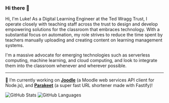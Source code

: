 ### Hi there 👋

Hi, I'm Luke! As a Digital Learning Engineer at the Ted Wragg Trust, I operate closely with teaching staff across the trust to design and develop empowering solutions for the classroom that embraces technology. With a substantial focus on automation, my role strives to reduce the time spent by teachers manually uploading and creating content on learning management systems.

I'm a massive advocate for emerging technologies such as serverless computing, machine learning, and cloud computing, and look to integrate them into the classroom whenever and wherever possible. 

---

🔭 I’m currently working on **[Joodle](https://github.com/lukecarr/joodle)** (a Moodle web services API client for Node.js), and **[Parakeet](https://github.com/lukecarr/parakeet)** (a super fast URL shortener made with Fastify)!

![GitHub Stats](https://github-readme-stats.vercel.app/api?username=lukecarr&show_icons=true)
![GitHub Languages](https://github-readme-stats.vercel.app/api/top-langs?username=lukecarr&layout=compact)
